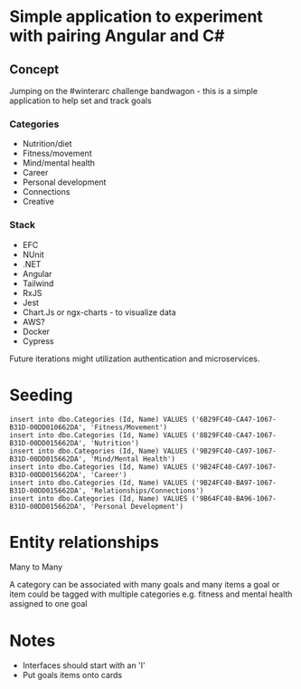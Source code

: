 # Simple application to experiment with pairing Angular and C#

## Concept

Jumping on the #winterarc challenge bandwagon - this is a simple application to help set and track
goals


### Categories

* Nutrition/diet
* Fitness/movement
* Mind/mental health
* Career
* Personal development
* Connections
* Creative

### Stack

* EFC
* NUnit
* .NET
* Angular
* Tailwind
* RxJS
* Jest
* Chart.Js or ngx-charts - to visualize data
* AWS?
* Docker
* Cypress

Future iterations might utilization authentication and microservices.



# Seeding
```
insert into dbo.Categories (Id, Name) VALUES ('6B29FC40-CA47-1067-B31D-00DD010662DA', 'Fitness/Movement')
insert into dbo.Categories (Id, Name) VALUES ('8B29FC40-CA47-1067-B31D-00DD015662DA', 'Nutrition')
insert into dbo.Categories (Id, Name) VALUES ('9B29FC40-CA97-1067-B31D-00DD015662DA', 'Mind/Mental Health')
insert into dbo.Categories (Id, Name) VALUES ('9B24FC40-CA97-1067-B31D-00DD015662DA', 'Career')
insert into dbo.Categories (Id, Name) VALUES ('9B24FC40-BA97-1067-B31D-00DD015662DA', 'Relationships/Connections')
insert into dbo.Categories (Id, Name) VALUES ('9B64FC40-BA96-1067-B31D-00DD015662DA', 'Personal Development')
```


# Entity relationships


Many to Many

A category can be associated with many goals and many items
a goal or item could be tagged with multiple categories e.g. fitness and mental health assigned to one goal



# Notes

* Interfaces should start with an 'I'
* Put goals items onto cards

